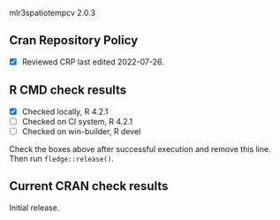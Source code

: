 mlr3spatiotempcv 2.0.3

## Cran Repository Policy

- [x] Reviewed CRP last edited 2022-07-26.

## R CMD check results

- [x] Checked locally, R 4.2.1
- [ ] Checked on CI system, R 4.2.1
- [ ] Checked on win-builder, R devel

Check the boxes above after successful execution and remove this line. Then run `fledge::release()`.

## Current CRAN check results

Initial release.
